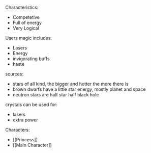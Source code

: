 Characteristics:
* Competetive
* Full of energy
* Very Logical

Users magic includes:
* Lasers
* Energy
* invigorating buffs
* haste

sources: 
* stars of all kind, the bigger and hotter the more there is
* brown dwarfs have a little star energy, mostly planet and space
* neutron stars are half star half black hole

crystals can be used for:
* lasers
* extra power

Characters:
* [[Princess]]
* [[Main Character]]